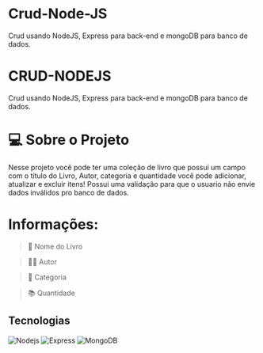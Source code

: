 # Crud-Node-JS
Crud usando NodeJS, Express para back-end e mongoDB para banco de dados.
# CRUD-NODEJS
Crud usando NodeJS, Express para back-end e mongoDB para banco de dados.

# :computer: Sobre o Projeto

Nesse projeto você pode ter uma coleção de livro que possui um campo com o título do Livro, Autor, categoria e quantidade você pode 
adicionar, atualizar e excluir itens!
Possui uma validação para que o usuario não envie dados inválidos pro banco de dados.

# Informações:

> :blue_book: Nome do Livro

> :man_artist: Autor

> :open_book:  Categoria 

> :books: Quantidade

## Tecnologias 

<img align="center" alt="Nodejs" src="https://img.shields.io/badge/node.js-6DA55F?style=for-the-badge&logo=node.js&logoColor=white"/>

<img align="center" alt="Express" src="https://img.shields.io/badge/express.js-%23404d59.svg?style=for-the-badge&logo=express&logoColor=%2361DAFB"/>

<img align="center" alt="MongoDB" src="https://img.shields.io/badge/MongoDB-%234ea94b.svg?style=for-the-badge&logo=mongodb&logoColor=white"/>
